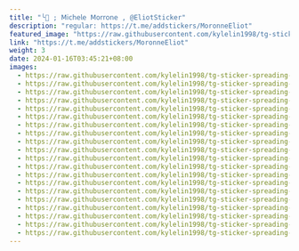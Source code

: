 ```yaml
---
title: "╰🗿 ; 𝖬𝗂𝖼𝗁𝖾𝗅𝖾 𝖬𝗈𝗋𝗋𝗈𝗇𝖾 , @EliotSticker"
description: "regular: https://t.me/addstickers/MoronneEliot"
featured_image: "https://raw.githubusercontent.com/kylelin1998/tg-sticker-spreading-worldwide-images/main/img/776f68c6-c19e-4810-8b26-2fb1690f3d8c.jpg"
link: "https://t.me/addstickers/MoronneEliot"
weight: 3
date: 2024-01-16T03:45:21+08:00
images:
  - https://raw.githubusercontent.com/kylelin1998/tg-sticker-spreading-worldwide-images/main/img/776f68c6-c19e-4810-8b26-2fb1690f3d8c.jpg
  - https://raw.githubusercontent.com/kylelin1998/tg-sticker-spreading-worldwide-images/main/img/7ebc629d-e00d-44ed-b673-d7ae4257cb6d.jpg
  - https://raw.githubusercontent.com/kylelin1998/tg-sticker-spreading-worldwide-images/main/img/7a5bca32-a416-4635-90c9-94287f4d3ca0.jpg
  - https://raw.githubusercontent.com/kylelin1998/tg-sticker-spreading-worldwide-images/main/img/7422c48c-72a3-4c0c-8e1a-bdb16d63f17d.jpg
  - https://raw.githubusercontent.com/kylelin1998/tg-sticker-spreading-worldwide-images/main/img/9e339728-fb06-420b-8b21-6d5bce336d0e.jpg
  - https://raw.githubusercontent.com/kylelin1998/tg-sticker-spreading-worldwide-images/main/img/c0e2c0cb-f529-40a9-9bad-f6f382c87ef9.jpg
  - https://raw.githubusercontent.com/kylelin1998/tg-sticker-spreading-worldwide-images/main/img/6251ea74-6acb-47c8-80af-d2b8081dae90.jpg
  - https://raw.githubusercontent.com/kylelin1998/tg-sticker-spreading-worldwide-images/main/img/7022ecb8-1a4c-4fea-8c62-fcbc2aa5ea1b.jpg
  - https://raw.githubusercontent.com/kylelin1998/tg-sticker-spreading-worldwide-images/main/img/c25e4d2a-2580-433e-88ad-81fcd0b24966.jpg
  - https://raw.githubusercontent.com/kylelin1998/tg-sticker-spreading-worldwide-images/main/img/836a4f3f-b442-4f9a-8045-5aaff0f6f977.jpg
  - https://raw.githubusercontent.com/kylelin1998/tg-sticker-spreading-worldwide-images/main/img/44a1bfbb-e7e3-4fdc-a286-4830e3ea4225.jpg
  - https://raw.githubusercontent.com/kylelin1998/tg-sticker-spreading-worldwide-images/main/img/d71c0c96-102c-4f05-b2bc-c089c5829a60.jpg
  - https://raw.githubusercontent.com/kylelin1998/tg-sticker-spreading-worldwide-images/main/img/3d0fc9d9-11ad-4307-9d89-e53f45fd5cd9.jpg
  - https://raw.githubusercontent.com/kylelin1998/tg-sticker-spreading-worldwide-images/main/img/7d3085a0-aab7-41e5-8169-5a75b9c8bab6.jpg
  - https://raw.githubusercontent.com/kylelin1998/tg-sticker-spreading-worldwide-images/main/img/7e47d50b-1297-4190-9cea-abd2cce24d3c.jpg
  - https://raw.githubusercontent.com/kylelin1998/tg-sticker-spreading-worldwide-images/main/img/ccfa1814-34f2-4949-9a85-edf1be13685d.jpg
  - https://raw.githubusercontent.com/kylelin1998/tg-sticker-spreading-worldwide-images/main/img/2fab350e-e216-4f49-8c8a-fbe7aa11c746.jpg
  - https://raw.githubusercontent.com/kylelin1998/tg-sticker-spreading-worldwide-images/main/img/2db1d0c7-4816-4b68-a11d-d8994a8ba649.jpg
  - https://raw.githubusercontent.com/kylelin1998/tg-sticker-spreading-worldwide-images/main/img/73a20be0-d4b1-4a8d-b34f-61572d653c33.jpg
  - https://raw.githubusercontent.com/kylelin1998/tg-sticker-spreading-worldwide-images/main/img/17ddf0ca-ec52-4098-848b-a0d845732801.jpg
---
```

